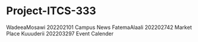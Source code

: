 # Project-ITCS-333
WadeeaMosawi 202202101 Campus News
FatemaAlaali 202202742 Market Place
Kuuuderii 202203297 Event Calender
